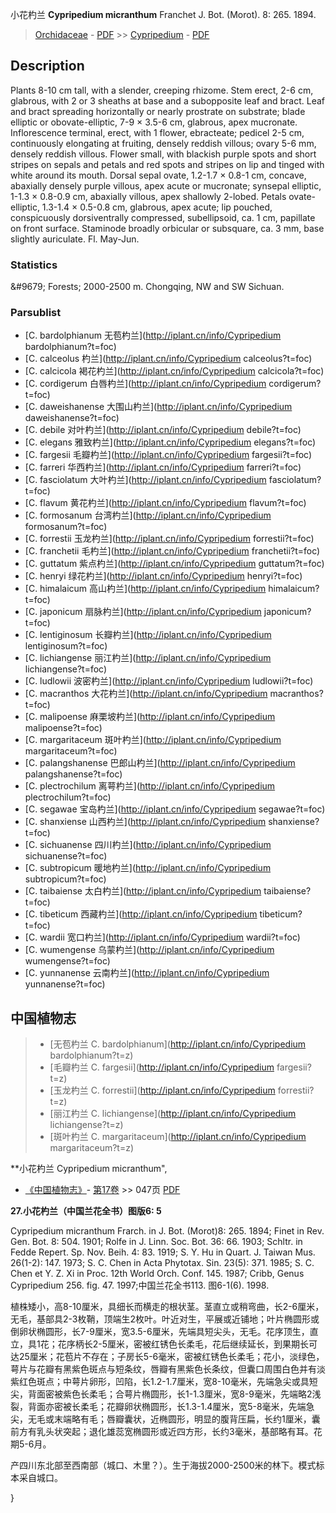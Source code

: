 小花杓兰 **Cypripedium micranthum** Franchet J. Bot. (Morot). 8: 265. 1894.

> [Orchidaceae](http://iplant.cn/info/Orchidaceae?t=foc) - [PDF](http://www.iplant.cn/foc/pdf/Orchidaceae.pdf) >> [Cypripedium](http://iplant.cn/info/Cypripedium?t=foc) - [PDF](http://www.iplant.cn/foc/pdf/Cypripedium.pdf)

## Description

Plants 8-10 cm tall, with a slender, creeping rhizome. Stem erect, 2-6 cm, glabrous, with 2 or 3 sheaths at base and a subopposite leaf and bract. Leaf and bract spreading horizontally or nearly prostrate on substrate; blade elliptic or obovate-elliptic, 7-9 × 3.5-6 cm, glabrous, apex mucronate. Inflorescence terminal, erect, with 1 flower, ebracteate; pedicel 2-5 cm, continuously elongating at fruiting, densely reddish villous; ovary 5-6 mm, densely reddish villous. Flower small, with blackish purple spots and short stripes on sepals and petals and red spots and stripes on lip and tinged with white around its mouth. Dorsal sepal ovate, 1.2-1.7 × 0.8-1 cm, concave, abaxially densely purple villous, apex acute or mucronate; synsepal elliptic, 1-1.3 × 0.8-0.9 cm, abaxially villous, apex shallowly 2-lobed. Petals ovate-elliptic, 1.3-1.4 × 0.5-0.8 cm, glabrous, apex acute; lip pouched, conspicuously dorsiventrally compressed, subellipsoid, ca. 1 cm, papillate on front surface. Staminode broadly orbicular or subsquare, ca. 3 mm, base slightly auriculate. Fl. May-Jun.

### Statistics
&amp;#9679; Forests; 2000-2500 m. Chongqing, NW and SW Sichuan.

### Parsublist

* [C.  bardolphianum  无苞杓兰](http://iplant.cn/info/Cypripedium bardolphianum?t=foc)
* [C.  calceolus  杓兰](http://iplant.cn/info/Cypripedium calceolus?t=foc)
* [C.  calcicola  褐花杓兰](http://iplant.cn/info/Cypripedium calcicola?t=foc)
* [C.  cordigerum  白唇杓兰](http://iplant.cn/info/Cypripedium cordigerum?t=foc)
* [C.  daweishanense  大围山杓兰](http://iplant.cn/info/Cypripedium daweishanense?t=foc)
* [C.  debile  对叶杓兰](http://iplant.cn/info/Cypripedium debile?t=foc)
* [C.  elegans  雅致杓兰](http://iplant.cn/info/Cypripedium elegans?t=foc)
* [C.  fargesii  毛瓣杓兰](http://iplant.cn/info/Cypripedium fargesii?t=foc)
* [C.  farreri  华西杓兰](http://iplant.cn/info/Cypripedium farreri?t=foc)
* [C.  fasciolatum  大叶杓兰](http://iplant.cn/info/Cypripedium fasciolatum?t=foc)
* [C.  flavum  黄花杓兰](http://iplant.cn/info/Cypripedium flavum?t=foc)
* [C.  formosanum  台湾杓兰](http://iplant.cn/info/Cypripedium formosanum?t=foc)
* [C.  forrestii  玉龙杓兰](http://iplant.cn/info/Cypripedium forrestii?t=foc)
* [C.  franchetii  毛杓兰](http://iplant.cn/info/Cypripedium franchetii?t=foc)
* [C.  guttatum  紫点杓兰](http://iplant.cn/info/Cypripedium guttatum?t=foc)
* [C.  henryi  绿花杓兰](http://iplant.cn/info/Cypripedium henryi?t=foc)
* [C.  himalaicum  高山杓兰](http://iplant.cn/info/Cypripedium himalaicum?t=foc)
* [C.  japonicum  扇脉杓兰](http://iplant.cn/info/Cypripedium japonicum?t=foc)
* [C.  lentiginosum  长瓣杓兰](http://iplant.cn/info/Cypripedium lentiginosum?t=foc)
* [C.  lichiangense  丽江杓兰](http://iplant.cn/info/Cypripedium lichiangense?t=foc)
* [C.  ludlowii  波密杓兰](http://iplant.cn/info/Cypripedium ludlowii?t=foc)
* [C.  macranthos  大花杓兰](http://iplant.cn/info/Cypripedium macranthos?t=foc)
* [C.  malipoense  麻栗坡杓兰](http://iplant.cn/info/Cypripedium malipoense?t=foc)
* [C.  margaritaceum  斑叶杓兰](http://iplant.cn/info/Cypripedium margaritaceum?t=foc)
* [C.  palangshanense  巴郎山杓兰](http://iplant.cn/info/Cypripedium palangshanense?t=foc)
* [C.  plectrochilum  离萼杓兰](http://iplant.cn/info/Cypripedium plectrochilum?t=foc)
* [C.  segawae  宝岛杓兰](http://iplant.cn/info/Cypripedium segawae?t=foc)
* [C.  shanxiense  山西杓兰](http://iplant.cn/info/Cypripedium shanxiense?t=foc)
* [C.  sichuanense  四川杓兰](http://iplant.cn/info/Cypripedium sichuanense?t=foc)
* [C.  subtropicum  暖地杓兰](http://iplant.cn/info/Cypripedium subtropicum?t=foc)
* [C.  taibaiense  太白杓兰](http://iplant.cn/info/Cypripedium taibaiense?t=foc)
* [C.  tibeticum  西藏杓兰](http://iplant.cn/info/Cypripedium tibeticum?t=foc)
* [C.  wardii  宽口杓兰](http://iplant.cn/info/Cypripedium wardii?t=foc)
* [C.  wumengense  乌蒙杓兰](http://iplant.cn/info/Cypripedium wumengense?t=foc)
* [C.  yunnanense  云南杓兰](http://iplant.cn/info/Cypripedium yunnanense?t=foc)

## 中国植物志

> * [无苞杓兰  C.  bardolphianum](http://iplant.cn/info/Cypripedium bardolphianum?t=z)
> * [毛瓣杓兰  C.  fargesii](http://iplant.cn/info/Cypripedium fargesii?t=z)
> * [玉龙杓兰  C.  forrestii](http://iplant.cn/info/Cypripedium forrestii?t=z)
> * [丽江杓兰  C.  lichiangense](http://iplant.cn/info/Cypripedium lichiangense?t=z)
> * [斑叶杓兰  C.  margaritaceum](http://iplant.cn/info/Cypripedium margaritaceum?t=z)

**小花杓兰 Cypripedium micranthum",

* [《中国植物志》](http://www.iplant.cn/frps)- [第17卷](http://www.iplant.cn/frps/vol/17) >> 047页 [PDF](http://www.iplant.cn/frps/pdf/17/047.pdf)

**27.小花杓兰（中国兰花全书）图版6: 5**

Cypripedium micranthum Frarch. in J. Bot. (Morot)8: 265. 1894; Finet in Rev. Gen. Bot. 8: 504. 1901; Rolfe in J. Linn. Soc. Bot. 36: 66. 1903; Schltr. in Fedde Repert. Sp. Nov. Beih. 4: 83. 1919; S. Y. Hu in Quart. J. Taiwan Mus. 26(1-2): 147. 1973; S. C. Chen in Acta Phytotax. Sin. 23(5): 371. 1985; S. C. Chen et Y. Z. Xi in Proc. 12th World Orch. Conf. 145. 1987; Cribb, Genus Cypripedium 256. fig. 47. 1997;中国兰花全书113. 图6-1(6). 1998.

植株矮小，高8-10厘米，具细长而横走的根状茎。茎直立或稍弯曲，长2-6厘米，无毛，基部具2-3枚鞘，顶端生2枚叶。叶近对生，平展或近铺地；叶片椭圆形或倒卵状椭圆形，长7-9厘米，宽3.5-6厘米，先端具短尖头，无毛。花序顶生，直立，具1花；花序柄长2-5厘米，密被红锈色长柔毛，花后继续延长，到果期长可达25厘米；花苞片不存在；子房长5-6毫米，密被红锈色长柔毛；花小，淡绿色，萼片与花瓣有黑紫色斑点与短条纹，唇瓣有黑紫色长条纹，但囊口周围白色并有淡紫红色斑点；中萼片卵形，凹陷，长1.2-1.7厘米，宽8-10毫米，先端急尖或具短尖，背面密被紫色长柔毛；合萼片椭圆形，长1-1.3厘米，宽8-9毫米，先端略2浅裂，背面亦密被长柔毛；花瓣卵状椭圆形，长1.3-1.4厘米，宽5-8毫米，先端急尖，无毛或末端略有毛；唇瓣囊状，近椭圆形，明显的腹背压扁，长约1厘米，囊前方有乳头状突起；退化雄蕊宽椭圆形或近四方形，长约3毫米，基部略有耳。花期5-6月。

产四川东北部至西南部（城口、木里？）。生于海拔2000-2500米的林下。模式标本采自城口。

}